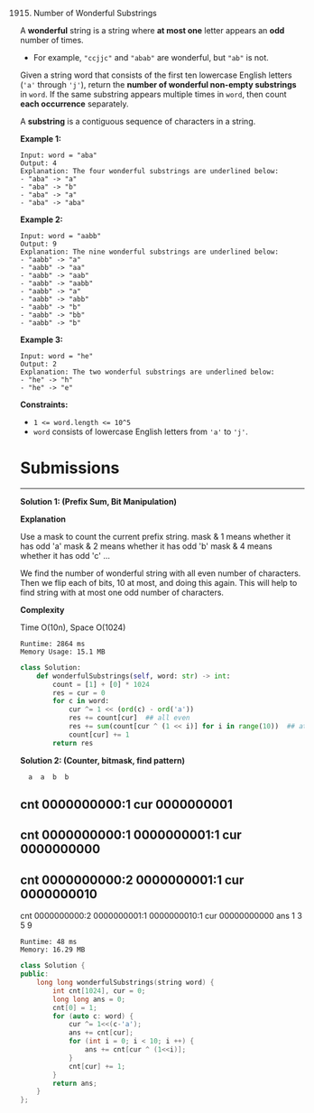 1915. Number of Wonderful Substrings

A **wonderful** string is a string where **at most one** letter appears an **odd** number of times.

* For example, `"ccjjc"` and `"abab"` are wonderful, but `"ab"` is not.

Given a string word that consists of the first ten lowercase English letters (`'a'` through `'j'`), return the **number of wonderful non-empty substrings** in `word`. If the same substring appears multiple times in `word`, then count **each occurrence** separately.

A **substring** is a contiguous sequence of characters in a string.

 

**Example 1:**
```
Input: word = "aba"
Output: 4
Explanation: The four wonderful substrings are underlined below:
- "aba" -> "a"
- "aba" -> "b"
- "aba" -> "a"
- "aba" -> "aba"
```

**Example 2:**
```
Input: word = "aabb"
Output: 9
Explanation: The nine wonderful substrings are underlined below:
- "aabb" -> "a"
- "aabb" -> "aa"
- "aabb" -> "aab"
- "aabb" -> "aabb"
- "aabb" -> "a"
- "aabb" -> "abb"
- "aabb" -> "b"
- "aabb" -> "bb"
- "aabb" -> "b"
```

**Example 3:**
```
Input: word = "he"
Output: 2
Explanation: The two wonderful substrings are underlined below:
- "he" -> "h"
- "he" -> "e"
```

**Constraints:**

* `1 <= word.length <= 10^5`
* `word` consists of lowercase English letters from `'a'` to `'j'`.

# Submissions
---
**Solution 1: (Prefix Sum, Bit Manipulation)**

**Explanation**

Use a mask to count the current prefix string.
mask & 1 means whether it has odd 'a'
mask & 2 means whether it has odd 'b'
mask & 4 means whether it has odd 'c'
...

We find the number of wonderful string with all even number of characters.
Then we flip each of bits, 10 at most, and doing this again.
This will help to find string with at most one odd number of characters.

**Complexity**

Time O(10n), Space O(1024)

```
Runtime: 2864 ms
Memory Usage: 15.1 MB
```
```python
class Solution:
    def wonderfulSubstrings(self, word: str) -> int:
        count = [1] + [0] * 1024
        res = cur = 0
        for c in word:
            cur ^= 1 << (ord(c) - ord('a'))
            res += count[cur]  ## all even
            res += sum(count[cur ^ (1 << i)] for i in range(10))  ## at most one odd
            count[cur] += 1
        return res
```

**Solution 2: (Counter, bitmask, find pattern)**

      a  a  b  b
cnt   0000000000:1
cur   0000000001
-------------------
cnt      0000000000:1
         0000000001:1
cur      0000000000
----------------------
cnt         0000000000:2
            0000000001:1
cur         0000000010
---------------------------
cnt            0000000000:2
               0000000001:1
               0000000010:1
cur            00000000000
ans   1  3  5  9

```
Runtime: 48 ms
Memory: 16.29 MB
```
```c++
class Solution {
public:
    long long wonderfulSubstrings(string word) {
        int cnt[1024], cur = 0;
        long long ans = 0;
        cnt[0] = 1;
        for (auto c: word) {
            cur ^= 1<<(c-'a');
            ans += cnt[cur];
            for (int i = 0; i < 10; i ++) {
                ans += cnt[cur ^ (1<<i)];
            }
            cnt[cur] += 1;
        }
        return ans;
    }
};
```
